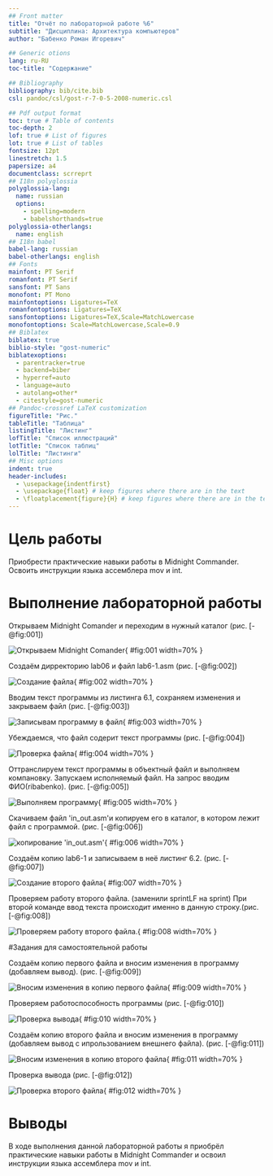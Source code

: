 ```yaml
---
## Front matter
title: "Отчёт по лабораторной работе %6"
subtitle: "Дисциплина: Архитектура компьютеров"
author: "Бабенко Роман Игоревич"

## Generic otions
lang: ru-RU
toc-title: "Содержание"

## Bibliography
bibliography: bib/cite.bib
csl: pandoc/csl/gost-r-7-0-5-2008-numeric.csl

## Pdf output format
toc: true # Table of contents
toc-depth: 2
lof: true # List of figures
lot: true # List of tables
fontsize: 12pt
linestretch: 1.5
papersize: a4
documentclass: scrreprt
## I18n polyglossia
polyglossia-lang:
  name: russian
  options:
	- spelling=modern
	- babelshorthands=true
polyglossia-otherlangs:
  name: english
## I18n babel
babel-lang: russian
babel-otherlangs: english
## Fonts
mainfont: PT Serif
romanfont: PT Serif
sansfont: PT Sans
monofont: PT Mono
mainfontoptions: Ligatures=TeX
romanfontoptions: Ligatures=TeX
sansfontoptions: Ligatures=TeX,Scale=MatchLowercase
monofontoptions: Scale=MatchLowercase,Scale=0.9
## Biblatex
biblatex: true
biblio-style: "gost-numeric"
biblatexoptions:
  - parentracker=true
  - backend=biber
  - hyperref=auto
  - language=auto
  - autolang=other*
  - citestyle=gost-numeric
## Pandoc-crossref LaTeX customization
figureTitle: "Рис."
tableTitle: "Таблица"
listingTitle: "Листинг"
lofTitle: "Список иллюстраций"
lotTitle: "Список таблиц"
lolTitle: "Листинги"
## Misc options
indent: true
header-includes:
  - \usepackage{indentfirst}
  - \usepackage{float} # keep figures where there are in the text
  - \floatplacement{figure}{H} # keep figures where there are in the text
---
```


# Цель работы

Приобрести практические навыки работы в Midnight Commander. Освоить
инструкции языка ассемблера mov и int.

# Выполнение лабораторной работы

Открываем Midnight Comander и переходим в нужный каталог (рис. [-@fig:001])

![Открываем Midnight Comander](image/1.png){ #fig:001 width=70% }

Создаём дирректорию lab06 и файл lab6-1.asm (рис. [-@fig:002])

![Создание файла](image/2.png){ #fig:002 width=70% }

Вводим текст программы из листинга 6.1, сохраняем изменения и закрываем файл  (рис. [-@fig:003])

![Записывам программу в файл](image/3.png){ #fig:003 width=70% }

Убеждаемся, что файл содерит текст программы (рис. [-@fig:004])

![Проверка файла](image/4.png){ #fig:004 width=70% }

Оттранслируем текст программы в объектный файл и выполняем компановку. Запускаем исполняемый файл. На запрос вводим ФИО(ribabenko). (рис. [-@fig:005])

![Выполняем программу](image/5.png){ #fig:005 width=70% }

Скачиваем файл 'in_out.asm'и копируем его в каталог, в котором лежит файл с программой. (рис. [-@fig:006])

![копирование 'in_out.asm'](image/6.png){ #fig:006 width=70% }

Создаём копию lab6-1 и записываем в неё листинг 6.2. (рис. [-@fig:007])

![Создание второго файла](image/7.png){ #fig:007 width=70% }

Проверяем работу второго файла. (заменили sprintLF на sprint) При второй команде ввод текста происходит именно в данную строку.(рис. [-@fig:008])

![Проверяем работу второго файла.](image/8.png){ #fig:008 width=70% }

#Задания для самостоятельной работы

Создаём копию первого файла и вносим изменения в программу (добавляем вывод). (рис. [-@fig:009])

![Вносим изменения в копию первого файла](image/9.png){ #fig:009 width=70% }

Проверяем работоспособность программы (рис. [-@fig:010])

![Проверка вывода](image/10.png){ #fig:010 width=70% }

Создаём копию второго файла и вносим изменения в программу (добавляем вывод с ипрользованием внешнего файла). (рис. [-@fig:011])

![Вносим изменения в копию второго файла](image/11.png){ #fig:011 width=70% }

Проверка вывода (рис. [-@fig:012])

![Проверка второго файла](image/12.png){ #fig:012 width=70% }


# Выводы

В ходе выполнения данной лабораторной работы я приобрёл практические навыки работы в Midnight Commander и освоил инструкции языка ассемблера mov и int.
